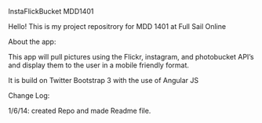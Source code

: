 InstaFlickBucket MDD1401

Hello! This is my project repositrory for MDD 1401 at Full Sail Online

About the app: 

This app will pull pictures using the Flickr, instagram, and photobucket API’s and display them to the user in a mobile friendly format.

It is build on Twitter Bootstrap 3 with the use of Angular JS

Change Log:

1/6/14: created Repo and made Readme file.
